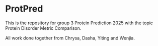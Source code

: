 # ProtPred

This is the repository for group 3 Protein Prediction 2025 with the topic Protein Disorder Metric Comparison.

All work done together from Chrysa, Dasha, Yiting and Wenjia.
